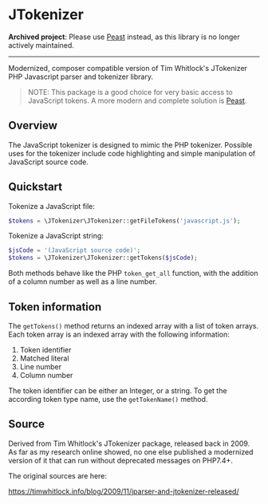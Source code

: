 # JTokenizer

**Archived project**: Please use [Peast][] instead, as this library is no longer actively maintained.

----

Modernized, composer compatible version of Tim Whitlock's JTokenizer PHP Javascript parser and tokenizer library.

  > NOTE: This package is a good choice for very basic access to JavaScript tokens.
    A more modern and complete solution is [Peast][].

## Overview

The JavaScript tokenizer is designed to mimic the PHP tokenizer. Possible uses for the 
tokenizer include code highlighting and simple manipulation of JavaScript source code.

## Quickstart

Tokenize a JavaScript file:

```php
$tokens = \JTokenizer\JTokenizer::getFileTokens('javascript.js');
```

Tokenize a JavaScript string:

```php
$jsCode = '(JavaScript source code)';
$tokens = \JTokenizer\JTokenizer::getTokens($jsCode);
```

Both methods behave like the PHP `token_get_all` function, with the addition of 
a column number as well as a line number. 

## Token information

The `getTokens()` method returns an indexed array with a list of token arrays. Each token 
array is an indexed array with the following information:

1) Token identifier
2) Matched literal
3) Line number
4) Column number

The token identifier can be either an Integer, or a string. To get the according token
type name, use the `getTokenName()` method.

## Source

Derived from Tim Whitlock's JTokenizer package, released back in 2009. As far as 
my research online showed, no one else published a modernized version of it that
can run without deprecated messages on PHP7.4+.

The original sources are here:

https://timwhitlock.info/blog/2009/11/jparser-and-jtokenizer-released/

[Peast]: https://github.com/mck89/peast
